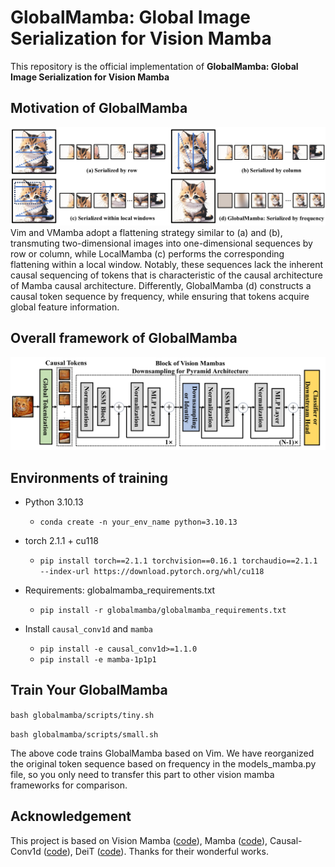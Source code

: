 # GlobalMamba: Global Image Serialization for Vision Mamba

This repository is the official implementation of **GlobalMamba: Global Image Serialization for Vision Mamba**

## Motivation of GlobalMamba

![Alt text](./motivation.png)
Vim and VMamba adopt a flattening strategy similar to (a) and (b), transmuting two-dimensional  images into one-dimensional sequences by row or column, while LocalMamba (c) performs the corresponding flattening within a local window. Notably, these sequences lack the inherent causal sequencing of tokens that is characteristic of the causal architecture of Mamba causal architecture. Differently, GlobalMamba (d) constructs a causal token sequence by frequency, while ensuring that tokens acquire global feature information.

## Overall framework of GlobalMamba

![Alt text](./framework.png)

## Environments of training

- Python 3.10.13

  - `conda create -n your_env_name python=3.10.13`

- torch 2.1.1 + cu118
  - `pip install torch==2.1.1 torchvision==0.16.1 torchaudio==2.1.1 --index-url https://download.pytorch.org/whl/cu118`

- Requirements: globalmamba_requirements.txt
  - `pip install -r globalmamba/globalmamba_requirements.txt`

- Install ``causal_conv1d`` and ``mamba``
  - `pip install -e causal_conv1d>=1.1.0`
  - `pip install -e mamba-1p1p1`

## Train Your GlobalMamba

`bash globalmamba/scripts/tiny.sh`

`bash globalmamba/scripts/small.sh`

The above code trains GlobalMamba based on Vim. We have reorganized the original token sequence based on frequency in the models_mamba.py file, so you only need to transfer this part to other vision mamba frameworks for comparison.



## Acknowledgement 
This project is based on Vision Mamba ([code](https://github.com/hustvl/Vim/tree/main)), Mamba ([code](https://github.com/state-spaces/mamba)), Causal-Conv1d ([code](https://github.com/Dao-AILab/causal-conv1d)), DeiT ([code](https://github.com/facebookresearch/deit)). Thanks for their wonderful works.
